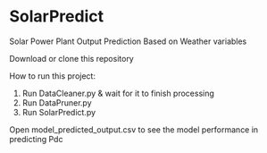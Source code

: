 # SolarPredict
Solar Power Plant Output Prediction Based on Weather variables

Download or clone this repository

How to run this project:

1. Run DataCleaner.py & wait for it to finish processing
2. Run DataPruner.py
3. Run SolarPredict.py

Open model_predicted_output.csv to see the model performance in predicting Pdc
